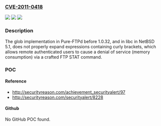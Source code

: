 ### [CVE-2011-0418](https://cve.mitre.org/cgi-bin/cvename.cgi?name=CVE-2011-0418)
![](https://img.shields.io/static/v1?label=Product&message=n%2Fa&color=blue)
![](https://img.shields.io/static/v1?label=Version&message=n%2Fa&color=blue)
![](https://img.shields.io/static/v1?label=Vulnerability&message=n%2Fa&color=brighgreen)

### Description

The glob implementation in Pure-FTPd before 1.0.32, and in libc in NetBSD 5.1, does not properly expand expressions containing curly brackets, which allows remote authenticated users to cause a denial of service (memory consumption) via a crafted FTP STAT command.

### POC

#### Reference
- http://securityreason.com/achievement_securityalert/97
- http://securityreason.com/securityalert/8228

#### Github
No GitHub POC found.

